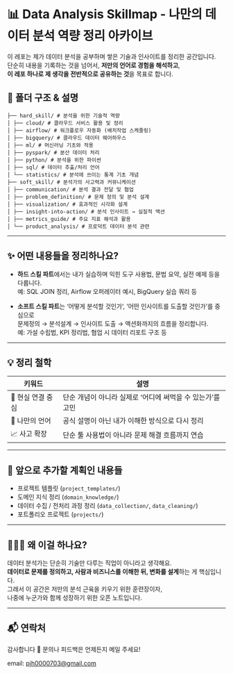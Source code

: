 # 📊 Data Analysis Skillmap - 나만의 데이터 분석 역량 정리 아카이브

이 레포는 제가 데이터 분석을 공부하며 쌓은 기술과 인사이트를 정리한 공간입니다.  
단순히 내용을 기록하는 것을 넘어서, **저만의 언어로 경험을 해석하고**,  
**이 레포 하나로 제 생각을 전반적으로 공유하는 것**을 목표로 합니다.

## 📁 폴더 구조 & 설명

```
├── hard_skill/ # 분석을 위한 기술적 역량
│ ├── cloud/ # 클라우드 서비스 활용 및 정리
│ ├── airflow/ # 워크플로우 자동화 (배치작업 스케줄링)
│ ├── bigquery/ # 클라우드 데이터 웨어하우스
│ ├── ml/ # 머신러닝 기초와 적용
│ ├── pyspark/ # 분산 데이터 처리
│ ├── python/ # 분석을 위한 파이썬
│ ├── sql/ # 데이터 추출/처리 언어
│ └── statistics/ # 분석에 쓰이는 통계 기초 개념
├── soft_skill/ # 분석가의 사고력과 커뮤니케이션
│ ├── communication/ # 분석 결과 전달 및 협업
│ ├── problem_definition/ # 문제 정의 및 분석 설계
│ ├── visualization/ # 효과적인 시각화 설계
│ ├── insight-into-action/ # 분석 인사이트 → 실질적 액션
│ ├── metrics_guide/ # 주요 지표 해석과 활용
│ └── product_analysis/ # 프로덕트 데이터 분석 관련
```

---

## ✨ 어떤 내용들을 정리하나요?

- **하드 스킬 파트**에서는 내가 실습하며 익힌 도구 사용법, 문법 요약, 실전 예제 등을 다룹니다.  
  예: SQL JOIN 정리, Airflow 오퍼레이터 예시, BigQuery 실습 쿼리 등

- **소프트 스킬 파트**는 ‘어떻게 분석할 것인가’, ‘어떤 인사이트를 도출할 것인가’를 중심으로  
  문제정의 → 분석설계 → 인사이트 도출 → 액션화까지의 흐름을 정리합니다.  
  예: 가설 수립법, KPI 정리법, 협업 시 데이터 리포트 구조 등

---

## 💡 정리 철학

| 키워드            | 설명                                                       |
| ----------------- | ---------------------------------------------------------- |
| 📌 현실 연결 중심 | 단순 개념이 아니라 실제로 ‘어디에 써먹을 수 있는가’를 고민 |
| 🧠 나만의 언어    | 공식 설명이 아닌 내가 이해한 방식으로 다시 정리            |
| 📈 사고 확장      | 단순 툴 사용법이 아니라 문제 해결 흐름까지 연습            |

---

## 📎 앞으로 추가할 계획인 내용들

- 프로젝트 템플릿 (`project_templates/`)
- 도메인 지식 정리 (`domain_knowledge/`)
- 데이터 수집 / 전처리 과정 정리 (`data_collection/`, `data_cleaning/`)
- 포트폴리오 프로젝트 (`projects/`)

---

## 🙋🏻‍♂️ 왜 이걸 하나요?

데이터 분석가는 단순히 기술만 다루는 직업이 아니라고 생각해요.  
**데이터로 문제를 정의하고, 사람과 비즈니스를 이해한 뒤, 변화를 설계**하는 게 핵심입니다.  
그래서 이 공간은 저만의 분석 근육을 키우기 위한 훈련장이자,  
나중에 누군가와 함께 성장하기 위한 오픈 노트입니다.

---

## 📬 연락처

감사합니다 🙏
문의나 피드백은 언제든지 메일 주세요!

email: pjh0000703@gmail.com
